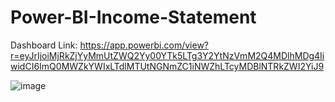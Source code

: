 # Power-BI-Income-Statement

Dashboard Link: https://app.powerbi.com/view?r=eyJrIjoiMjRkZjYyMmUtZWQ2Yy00YTk5LTg3Y2YtNzVmM2Q4MDlhMDg4IiwidCI6ImQ0MWZkYWIxLTdlMTUtNGNmZC1iNWZhLTcyMDBlNTRkZWI2YiJ9

![image](https://github.com/asingh2695/Power-BI-Income-Statement/assets/34424599/6b4bfd86-d4e6-46c7-b33d-103914a01fe4)
